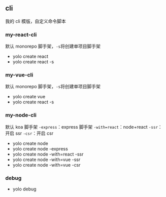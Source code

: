 ## cli

我的 cli 模版，自定义命令脚本

### my-react-cli

默认 monorepo 脚手架，`-s`将创建单项目脚手架

- yolo create react
- yolo create react -s

### my-vue-cli

默认 monorepo 脚手架，`-s`将创建单项目脚手架

- yolo create vue
- yolo create react -s

### my-node-cli

默认 koa 脚手架
`-express`：express 脚手架
`-with=react`：node+react
`-ssr`：开启 ssr
`-csr`：开启 csr

- yolo create node
- yolo create node -express
- yolo create node -with=react -ssr
- yolo create node -with=vue -ssr
- yolo create node -with=vue -csr

### debug

- yolo debug

